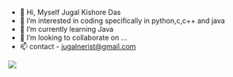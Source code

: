 - 👋 Hi, Myself Jugal Kishore Das
- 👀 I’m interested in coding specifically in python,c,c++ and java
- 🌱 I’m currently learning Java
- 💞️ I’m looking to collaborate on ...
- 📫 contact - jugalnerist@gmail.com

![](https://komarev.com/ghpvc/?username=Jugalcody)

